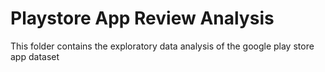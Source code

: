 # Playstore App Review Analysis
This folder contains the exploratory data analysis of the google play store app dataset
